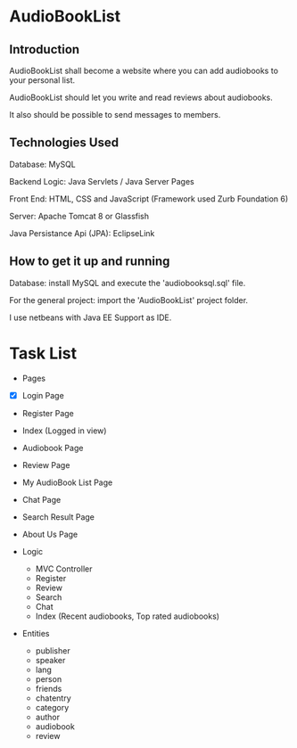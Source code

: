 # AudioBookList

## Introduction ##
AudioBookList shall become a website where you can add audiobooks to your personal list. 

AudioBookList should let you write and read reviews about audiobooks.

It also should be possible to send messages to members. 

## Technologies Used ##
Database: MySQL

Backend Logic: Java Servlets / Java Server Pages


Front End: HTML, CSS and JavaScript (Framework used Zurb Foundation 6)


Server: Apache Tomcat 8 or Glassfish


Java Persistance Api (JPA): EclipseLink

## How to get it up and running ##
Database: install MySQL and execute the 'audiobooksql.sql' file.


For the general project: import the 'AudioBookList' project folder. 

I use netbeans with Java EE Support as IDE. 

# Task List #
* Pages 
- [x] Login Page 
 * Register Page 
 * Index (Logged in view)
 * Audiobook Page
 * Review Page 
 * My AudioBook List Page 
 * Chat Page 
 * Search Result Page
 * About Us Page 

* Logic
  * MVC Controller 
  * Register 
  * Review
  * Search
  * Chat 
  * Index (Recent audiobooks, Top rated audiobooks)

* Entities 
  * publisher 
  * speaker 
  * lang
  * person 
  * friends 
  * chatentry 
  * category 
  * author 
  * audiobook 
  * review
